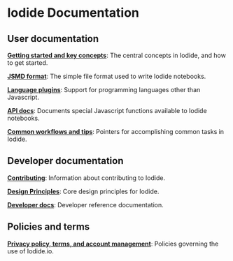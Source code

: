 # Iodide Documentation

## User documentation

**[Getting started and key concepts](key_concepts.md)**: The central concepts in Iodide, and how to get started.

**[JSMD format](jsmd.md)**: The simple file format used to write Iodide notebooks.

**[Language plugins](language_plugins.md)**: Support for programming languages
other than Javascript.

**[API docs](api.md)**: Documents special Javascript functions available to
Iodide notebooks.

**[Common workflows and tips](workflows.md)**: Pointers for accomplishing common tasks in Iodide.

## Developer documentation

**[Contributing](contributing.md)**: Information about contributing to Iodide.

**[Design Principles](design-principles.md)**: Core design principles for Iodide.

**[Developer docs](developer-reference.md)**: Developer reference documentation.


## Policies and terms

**[Privacy policy, terms, and account management](policies.md)**: Policies governing the use of Iodide.io.
